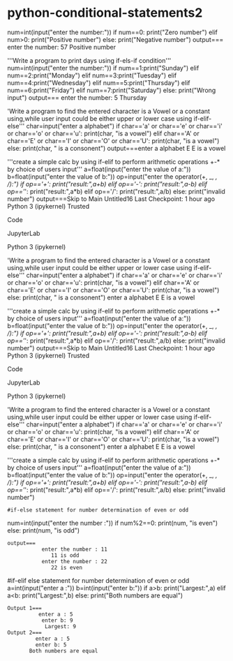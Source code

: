 # python-conditional-statements2
num=int(input("enter the number:"))
if num==0:
    print("Zero number")
elif num>0:
    print("Positive number")
else:
    print("Negative number")
output===
          enter the number: 57
          Positive number

'''Write a program to print days using if-els-if condition'''
num=int(input("enter the number:"))
if num==1:print("Sunday")
elif num==2:print("Monday")
elif num==3:print("Tuesday")
elif num==4:print("Wednesday")
elif num==5:print("Thursday")
elif num==6:print("Friday")
elif num==7:print("Saturday")
else:
    print("Wrong input")
output===
          enter the number: 5
           Thursday


'Write a program to find the entered character is a Vowel or a constant using,while user input could be either upper or lower case using if-elif-else'''
char=input("enter a alphabet")
if char=='a' or char=='e' or char=='i' or char=='o' or char=='u':
    print(char, "is a vowel")
elif char=='A' or char=='E' or char=='I' or char=='O' or char=='U':
    print(char, "is a vowel")
else:
    print(char, " is a consonent")
output===enter a alphabet E
E is a vowel

'''create a simple calc by using if-elif to perform arithmetic operations +-* by choice of users input'''
a=float(input("enter the value of a:"))
b=float(input("enter the value of b:"))
op=input("enter the operator(+, _, *, /):")
if op=='+':
    print("result:",a+b)
elif op=='-':
    print("result:",a-b)
elif op=='*':
    print("result:",a*b)
elif op=='/':
    print("result:",a/b)
else:
    print("invalid number")
output===Skip to Main
Untitled16
Last Checkpoint: 1 hour ago
Python 3 (ipykernel)
Trusted










Code

JupyterLab


Python 3 (ipykernel)


'Write a program to find the entered character is a Vowel or a constant using,while user input could be either upper or lower case using if-elif-else'''
char=input("enter a alphabet")
if char=='a' or char=='e' or char=='i' or char=='o' or char=='u':
    print(char, "is a vowel")
elif char=='A' or char=='E' or char=='I' or char=='O' or char=='U':
    print(char, "is a vowel")
else:
    print(char, " is a consonent")
enter a alphabet E
E is a vowel







'''create a simple calc by using if-elif to perform arithmetic operations +-* by choice of users input'''
a=float(input("enter the value of a:"))
b=float(input("enter the value of b:"))
op=input("enter the operator(+, _, *, /):")
if op=='+':
    print("result:",a+b)
elif op=='-':
    print("result:",a-b)
elif op=='*':
    print("result:",a*b)
elif op=='/':
    print("result:",a/b)
else:
    print("invalid number")
    output===Skip to Main
Untitled16
Last Checkpoint: 1 hour ago
Python 3 (ipykernel)
Trusted










Code

JupyterLab


Python 3 (ipykernel)


'Write a program to find the entered character is a Vowel or a constant using,while user input could be either upper or lower case using if-elif-else'''
char=input("enter a alphabet")
if char=='a' or char=='e' or char=='i' or char=='o' or char=='u':
    print(char, "is a vowel")
elif char=='A' or char=='E' or char=='I' or char=='O' or char=='U':
    print(char, "is a vowel")
else:
    print(char, " is a consonent")
enter a alphabet E
E is a vowel







'''create a simple calc by using if-elif to perform arithmetic operations +-* by choice of users input'''
a=float(input("enter the value of a:"))
b=float(input("enter the value of b:"))
op=input("enter the operator(+, _, *, /):")
if op=='+':
    print("result:",a+b)
elif op=='-':
    print("result:",a-b)
elif op=='*':
    print("result:",a*b)
elif op=='/':
    print("result:",a/b)
else:
    print("invalid number")



    #if-else statement for number determination of even or odd
num=int(input("enter the number :"))
if num%2==0:
    print(num, "is even")
else:
    print(num, "is odd")
    
    output===
               enter the number : 11
                  11 is odd
               enter the number : 22
                  22 is even

#if-elif else statement for number determination of even or odd
a=int(input("enter a :"))
b=int(input("enter b:"))
if a>b:
    print("Largest:",a)
elif a<b:
    print("Largest:",b)
else:
    print("Both numbers are equal")

    Output 1===
              enter a : 5
               enter b: 9
                Largest: 9
    Output 2===
             enter a : 5
             enter b: 5
           Both numbers are equal







    
